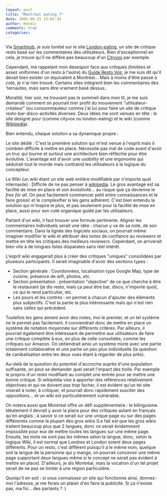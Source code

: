 ```yaml
---
layout: post
title: "Montréal eating ?"
date: 2005-08-25 15:05:34
author: Hoedic
comments: true
categories: 
---
```



Via [Smartmob](http://www.smartmobs.com/), je suis tombé sur le site [London-eating](http://www.london-eating.co.uk/), un site de critique resto basé sur les commentaires des utilisateurs. Rien d'exceptionnel en cela, je trouve qu'il ne différe pas beaucoup d'un [Cityvox](http://www.fra.cityvox.com/) par exemple.

Cependant, me rappelant mon desespoir face aux critiques (limitées et assez uniformes d'un resto à l'autre) du [Guide Resto Voir](http://www.voir.ca/guiderestos/guiderestos.asp), je me suis dit qu'il devait bien exister un équivalent à Montréal... Mais à moins d'être passé à coté, je n'ai rien trouvé. Certains sites intègrent bien les commentaires des 'ternautes, mais sans être vraiment basé dessus..

Moralité, hier soir, ne trouvant pas le sommeil dans mon lit, je me suis demandé comment on pourrait tirer profit du mouvement "utilisateur-créateur" (ou consommauteur comme j'ai lu) pour faire un site de critique resto-bar-disco-activités diverses. Deux idées me sont venues en tête : le site designé pour (comme cityvox ou london-eating) et le wiki (comme [Wikipedia](http://www.wikipedia.org)).

Bien entendu, chaque solution a sa dynamique propre :

Le site dédié : C'est la première solution qui m'est venue à l'esprit mais ô combien difficile à mettre en place. Nécessite pas mal de code avant d'avoir un truc qui tourne et surtout une architecture bien réfléchie pour être évolutive. L'avantage est d'avoir une *usability* et une ergonomie qui séduirait tout le monde mais contraind les utilisateurs à la logique du concepteur.

Le Wiki (un wiki étant un site web entière modifiable par n'importe quel internaute) : Difficile de ne pas penser à [wikipedia](http://www.wikipedia.org). Le gros avantage est sa facilité de mise en place et son évolutivité... au risque que ça devienne le *free for all*. On peut facilement commencer petit entre connaissances et le faire grossir et le complexifier si les gens adhèrent. C'est bien entendu la solution qui m'inspire le plus, et pas seulement pour la facilité de mise en place, aussi pour son coté organique guidé par les utilisateurs.

Partant d'un wiki, il faut trouver une formule pertinente. Aligner les commentaires individuels serait une idée : chacun y va de sa note, de son commentaire. Dans la lignée des logiciels sociaux, on pourrait même imaginer modifier le wiki et attribuer des notes de confiance au *reviewers* et mettre en tête les critiques des meilleurs *reviewers*. Cependant, on arriverait bien vite à de longues listes disparates sans réel intérêt.

L'esprit wiki engagerait plus à créer des critiques "uniques" consolidées par plusieurs participants. Il serait imaginable d'avoir des sections types :
-  Section générale : Coordonnées, localisation type Google Map, type de cuisine, présence de wifi, photos, etc.
-  Section présentation : présentation "objective" de ce que cherche à être le restaurant (je dis resto, mais ça peut être bar, disco, n'importe quoi), ce qui le rend particulier, etc.
-  Les pours et les contres : on permet à chacun d'ajouter des éléments plus subjectifs. C'est la partie la plus intéressante mais qui n'est rien sans celles qui précèdent.

Toutefois les gens aiment avoir des notes, moi le premier, et un tel système ne le permet pas facilement. Il conviendrait donc de mettre en place un système de notation moyennée sur différents critères. Par ailleurs, il pourrait également être intéressant de permettre aux utilisateurs de faire une critique complète à eux, en plus de celle consolidée, comme les critiques sur Amazon. On obtiendrait ainsi un système mixte avec une partie totalement collaborative et une partie un peu plus individuelle (la question de canibalisation entre les deux vues étant à regarder de plus près).

Au-delà de la question du potentiel d'accroche auprès d'une population suffisante, on peut se demander quel serait l'impact des trolls. Par exemple le proprio d'un resto modifiant au complet une entrée pour se mettre une bonne critique. Si wikipédia vise à apporter des références relativement objectives et qui ne doivent pas trop facher, il est évident qu'un tel site viserait à noter, à critiquer, et pourrait donc rapidement susciter des oppositions... et un wiki est particulièrement vulnérable.

On notera aussi que Montréal offre un défi supplémentaire : le bilinguisme. Idéalement il devrait y avoir la place pour des critiques autant en français qu'en anglais ; à savoir si ce serait sur une unique page ou sur des pages différentes comme la plupart des gros wikis (Le fait est que les gros wikis traitent beaucoup plus que 2 langues, donc ce serait évidemment impossible pour eux de mettre toutes les langues sur une même page. Ensuite, les mots ne sont pas les mêmes selon la langue, donc, selon la logique Wiki, il est normal que Londres et London soient deux pages différents. Pour un resto, c'est différent puisqu'il a le même nom, quelque soit la langue de la personne qui y mange, on pourrait concevoir une même page supportant deux langues même si le concept ne serait pas évident à mettre en place). D'ailleurs, je dis Montréal, mais la vocation d'un tel projet serait de ne pas se limiter à une région particulière.

Quoiqu'il en soit : si vous connaissez un site qui fonctionne ainsi, donnez-moi l'adresse, je me ferais un plaisir d'en faire la publicité. Si ça n'existe pas, ma foi... des partants ? :)